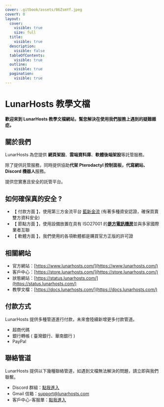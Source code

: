 ```yaml
---
cover: .gitbook/assets/86ZsmYf.jpeg
coverY: 0
layout:
  cover:
    visible: true
    size: full
  title:
    visible: true
  description:
    visible: false
  tableOfContents:
    visible: true
  outline:
    visible: true
  pagination:
    visible: true
---
```


# LunarHosts 教學文檔

#### 歡迎來到 LunarHosts 教學文檔網站，幫您解決在使用我們服務上遇到的疑難雜症。

## 關於我們

LunarHosts 為您提供 **網頁架設**、**雲端資料庫**、**軟體後端架設**等託管服務。

除了提供託管服務，同時提供協助**代架 Pterodactyl 控制面板，代寫網站、Discord 機器人**服務。

提供您實惠且安全的託管平台。

## 如何確保真的安全 ?

* 【 付款方面 】，使用第三方金流平台 [藍新金流](https://www.newebpay.com/website/Page/content/sercurity\_guarantee) (有著多種資安認證，確保買賣雙方資料安全)
* 【 節點方面 】，使用設備放置在具有 ISO27001 的[**是方電訊機房**](https://www.chief.com.tw/)並與多家國際業者互聯
* 【 軟體方面 】，我們使用的各項軟體都是購買官方正版的許可證

## 相關網站

* 官方網站：[https://www.lunarhosts.com/](https://www.lunarhosts.com/)
* 客戶中心：[https://store.lunarhosts.com/](https://store.lunarhosts.com/)
* 狀態網站：[https://status.lunarhosts.com/](https://status.lunarhosts.com/)
* 教學文檔：[https://docs.lunarhosts.com/](https://docs.lunarhosts.com/)

## 付款方式

LunarHosts 提供多種管道進行付款，未來會陸續新增更多付款管道。

* 超商代碼
* 銀行轉帳 ( 臺灣銀行、華南銀行 )
* PayPal

## 聯絡管道

LunarHosts 提供以下幾種聯絡管道，如遇到文檔無法解決的問題，請立即與我們聯繫。

* Discord 群組：[點我進入](https://discord.gg/m8NYrMHWwX)
* Gmail 信箱：support@lunarhosts.com
* 客戶中心-客服單：[點我進入](https://store.lunarhosts.com/submitticket.php)
